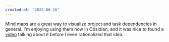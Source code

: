 ```yaml
---
created-at: "2024-06-16"
---
```


Mind maps are a great way to visualize project and task dependencies in general. I'm enjoying using them now in Obsidian, and it was nice to found a [video](https://www.youtube.com/watch?v=Q1TzYZ6kf8U) talking about it before I even rationalized that idea.
